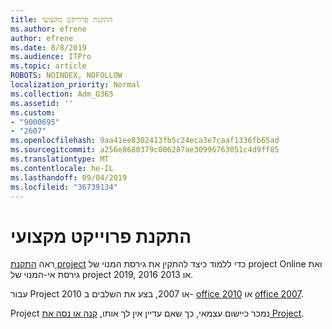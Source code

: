 ```yaml
---
title: התקנת פרוייקט מקצועי
ms.author: efrene
author: efrene
ms.date: 8/8/2019
ms.audience: ITPro
ms.topic: article
ROBOTS: NOINDEX, NOFOLLOW
localization_priority: Normal
ms.collection: Adm_O365
ms.assetid: ''
ms.custom:
- "9000695"
- "2607"
ms.openlocfilehash: 9aa41ee8302413fb5c24eca3e7caaf1336fb65ad
ms.sourcegitcommit: a256e8680379c006287ae30996763051c4d9ff85
ms.translationtype: MT
ms.contentlocale: he-IL
ms.lasthandoff: 09/04/2019
ms.locfileid: "36739134"
---
```

# <a name="install-project-professional"></a>התקנת פרוייקט מקצועי

ראה [התקנת project](https://support.office.com/article/install-project-7059249b-d9fe-4d61-ab96-5c5bf435f281) כדי ללמוד כיצד להתקין את גירסת המנוי של project Online ואת גירסת אי-המנוי של project 2019, 2016 או 2013. 

עבור Project 2010 או 2007, בצע את השלבים ב- [office 2010](https://support.office.com/article/install-office-2010-1b8f3c9b-bdd2-4a4f-8c88-aa756546529d) או [office 2007](https://support.office.com/article/install-office-2007-88a8e329-3335-4f82-abb2-ecea3e319657). 

Project נמכר כיישום עצמאי, כך שאם עדיין אין לך אותו, [קנה או נסה את Project](https://products.office.com/project). 





